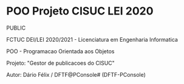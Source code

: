 # POO Projeto CISUC LEI 2020

PUBLIC

FCTUC DEI/LEI 2020/2021 - Licenciatura em Engenharia Informatica

POO - Programacao Orientada aos Objetos

Projeto: "Gestor de publicacoes do CISUC"


Autor: Dário Félix / DFTF@PConsole# (DFTF-PConsole)
